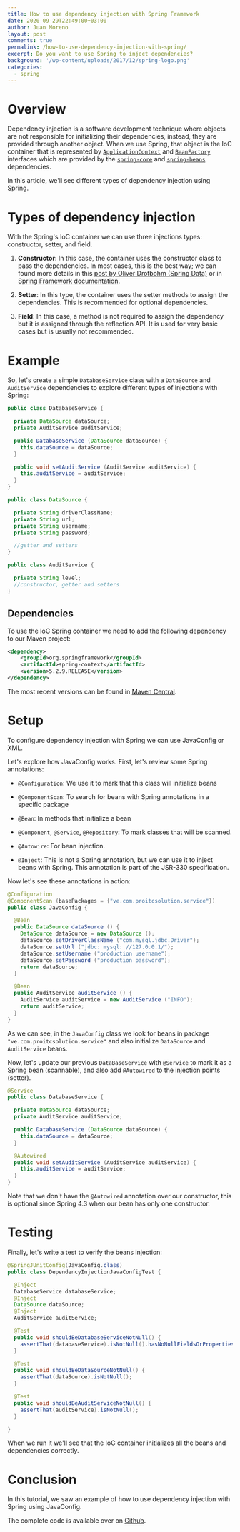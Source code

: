 ```yaml
---
title: How to use dependency injection with Spring Framework
date: 2020-09-29T22:49:00+03:00
author: Juan Moreno
layout: post
comments: true
permalink: /how-to-use-dependency-injection-with-spring/
excerpt: Do you want to use Spring to inject dependencies?
background: '/wp-content/uploads/2017/12/spring-logo.png'
categories:
  - spring
---
```


# Overview

Dependency injection is a software development technique where objects are not responsible for initializing their dependencies, instead, they are provided through another object. When we use Spring, that object is the IoC container that is represented by [`ApplicationContext`](https://docs.spring.io/spring-framework/docs/current/javadoc-api/org/springframework/context/ApplicationContext.html) and [`BeanFactory`](https://docs.spring.io/spring-framework/docs/current/javadoc-api/org/springframework/beans/factory/BeanFactory.html) interfaces which are provided by the [`spring-core`](https://search.maven.org/search?q=g:org.springframework%20AND%20a:spring-core) and [`spring-beans`](https://search.maven.org/search?q=g:org.springframework%20AND%20a:spring-beans) dependencies.

In this article, we'll see different types of dependency injection using Spring.

# Types of dependency injection

With the Spring's IoC container we can use three injections types: constructor, setter, and field.

1. **Constructor**: In this case, the container uses the constructor class to pass the dependencies. In most cases, this is the best way; we can found more details in this [post by Oliver Drotbohm (Spring Data)](http://olivergierke.de/2013/11/why-field-injection-is-evil/) or in [Spring Framework documentation](https://docs.spring.io/spring-framework/docs/current/spring-framework-reference/core.html#beans-constructor-injection).

2. **Setter**: In this type, the container uses the setter methods to assign the dependencies. This is recommended for optional dependencies.

3. **Field**: In this case, a method is not required to assign the dependency but it is assigned through the reflection API. It is used for very basic cases but is usually not recommended.

# Example

So, let's create a simple `DatabaseService` class with a `DataSource` and `AuditService` dependencies to explore different types of injections with Spring:

```java
public class DatabaseService {

  private DataSource dataSource;
  private AuditService auditService;

  public DatabaseService (DataSource dataSource) {
    this.dataSource = dataSource;
  }

  public void setAuditService (AuditService auditService) {
    this.auditService = auditService;
  }
}

public class DataSource {

  private String driverClassName;
  private String url;
  private String username;
  private String password;

  //getter and setters
}

public class AuditService {

  private String level;
  //constructor, getter and setters 
}
```
## Dependencies

To use the IoC Spring container we need to add the following dependency to our Maven project:

```xml
<dependency>
    <groupId>org.springframework</groupId>
    <artifactId>spring-context</artifactId>
    <version>5.2.9.RELEASE</version>
</dependency>
```
The most recent versions can be found in [Maven Central](https://search.maven.org/search?q=g:org.springframework%20AND%20a:spring-core).

# Setup

To configure dependency injection with Spring we can use JavaConfig or XML.

Let's explore how JavaConfig works. First, let's review some Spring annotations:

* `@Configuration`: We use it to mark that this class will initialize beans

* `@ComponentScan`: To search for beans with Spring annotations in a specific package

* `@Bean`: In methods that initialize a bean

* `@Component`, `@Service`, `@Repository`: To mark classes that will be scanned.

* `@Autowire`: For bean injection.

* `@Inject`: This is not a Spring annotation, but we can use it to inject beans with Spring. This annotation is part of the JSR-330 specification.

Now let's see these annotations in action:

```java
@Configuration
@ComponentScan (basePackages = {"ve.com.proitcsolution.service"})
public class JavaConfig {

  @Bean
  public DataSource dataSource () {
    DataSource dataSource = new DataSource ();
    dataSource.setDriverClassName ("com.mysql.jdbc.Driver");
    dataSource.setUrl ("jdbc: mysql: //127.0.0.1/");
    dataSource.setUsername ("production username");
    dataSource.setPassword ("production password");
    return dataSource;
  }

  @Bean
  public AuditService auditService () {
    AuditService auditService = new AuditService ("INFO");
    return auditService;
  }
}
```

As we can see, in the `JavaConfig` class we look for beans in package `"ve.com.proitcsolution.service"` and also initialize `DataSource` and `AuditService` beans.

Now, let's update our previous `DataBaseService` with `@Service` to mark it as a Spring bean (scannable), and also add `@Autowired` to the injection points (setter).

```java
@Service
public class DatabaseService {

  private DataSource dataSource;
  private AuditService auditService;

  public DatabaseService (DataSource dataSource) {
    this.dataSource = dataSource;
  }

  @Autowired
  public void setAuditService (AuditService auditService) {
    this.auditService = auditService;
  }
}
```

Note that we don't have the `@Autowired` annotation over our constructor, this is optional since Spring 4.3 when our bean has only one constructor.

# Testing

Finally, let's write a test to verify the beans injection:

```java
@SpringJUnitConfig(JavaConfig.class)
public class DependencyInjectionJavaConfigTest {

  @Inject
  DatabaseService databaseService;
  @Inject
  DataSource dataSource;
  @Inject
  AuditService auditService;

  @Test
  public void shouldBeDatabaseServiceNotNull() {
    assertThat(databaseService).isNotNull().hasNoNullFieldsOrProperties();
  }

  @Test
  public void shouldBeDataSourceNotNull() {
    assertThat(dataSource).isNotNull();
  }

  @Test
  public void shouldBeAuditServiceNotNull() {
    assertThat(auditService).isNotNull();
  }

}
```
When we run it we'll see that the IoC container initializes all the beans and dependencies correctly.

# Conclusion

In this tutorial, we saw an example of how to use dependency injection with Spring using JavaConfig.

The complete code is available over on [Github](https://github.com/JuanMorenoDeveloper/spring-di-examples).